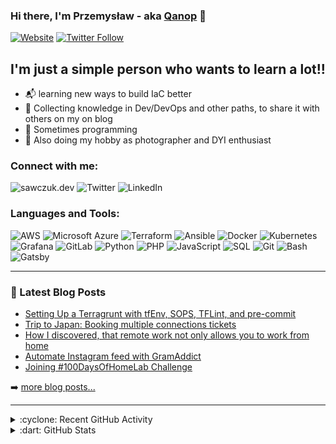 ### Hi there, I'm Przemysław - aka [Qanop][website] 👋 

[![Website](https://img.shields.io/website?label=sawczuk.dev&style=for-the-badge&url=https%3A%2F%2Fcodestackr.com)][website]
[![Twitter Follow](https://img.shields.io/twitter/follow/sawczuk_dev?color=1DA1F2&logo=twitter&style=for-the-badge)][twitter_follow]

## I'm just a simple person who wants to learn a lot!!

- :mailbox_with_mail: learning new ways to build IaC better
- :pushpin: Collecting knowledge in Dev/DevOps and other paths, to share it with others on my on blog
- :space_invader: Sometimes programming
- :game_die: Also doing my hobby as photographer and DYI enthusiast

### Connect with me:
![sawczuk.dev](https://img.shields.io/badge/-sawczuk.dev-02456C?logo=Pastebin&style=for-the-badge&logoColor=black)
![Twitter](https://img.shields.io/badge/-Twitter-1DA1F2?logo=Twitter&style=for-the-badge&logoColor=black)
![LinkedIn](https://img.shields.io/badge/-LinkedIn-0A66C2?logo=LinkedIn&style=for-the-badge&logoColor=black)

### Languages and Tools:
![AWS](https://img.shields.io/badge/-AWS-FF9900?logo=AmazonAWS&style=for-the-badge&logoColor=black)
![Microsoft Azure](https://img.shields.io/badge/-Azure-0078D4?logo=MicrosoftAzure&style=for-the-badge&logoColor=black)
![Terraform](https://img.shields.io/badge/-Terraform-7B42BC?logo=Terraform&style=for-the-badge&logoColor=white)
![Ansible](https://img.shields.io/badge/-Ansible-212121?logo=Ansible&style=for-the-badge&logoColor=white)
![Docker](https://img.shields.io/badge/-Docker-2496ED?logo=Docker&style=for-the-badge&logoColor=black)
![Kubernetes](https://img.shields.io/badge/-Kubernetes-326CE5?logo=Kubernetes&style=for-the-badge&logoColor=black)
![Grafana](https://img.shields.io/badge/-Grafana-F46800?logo=Grafana&style=for-the-badge&logoColor=black)
![GitLab](https://img.shields.io/badge/-GitLab-FC6D26?logo=GitLab&style=for-the-badge&logoColor=black)
![Python](https://img.shields.io/badge/-Python-3776AB?logo=Python&style=for-the-badge&logoColor=black)
![PHP](https://img.shields.io/badge/-PHP-777BB4?logo=PHP&style=for-the-badge&logoColor=white)
![JavaScript](https://img.shields.io/badge/-JavaScript-F7DF1E?logo=JavaScript&style=for-the-badge&logoColor=black)
![SQL](https://img.shields.io/badge/-SQL-4169E1?logo=PostgreSQL&style=for-the-badge&logoColor=black)
![Git](https://img.shields.io/badge/-Git-F05032?logo=Git&style=for-the-badge&logoColor=black)
![Bash](https://img.shields.io/badge/-Bash-4EAA25?logo=GNUBash&style=for-the-badge&logoColor=white)
![Gatsby](https://img.shields.io/badge/-Gatsby-663399?logo=Gatsby&style=for-the-badge&logoColor=white)

---

### :notebook: Latest Blog Posts

<!-- BLOG-POST-LIST:START -->
- [Setting Up a Terragrunt with tfEnv, SOPS, TFLint, and pre-commit](https://sawczuk.dev/posts/setting-up-a-terragrunt)
- [Trip to Japan: Booking multiple connections tickets](https://sawczuk.dev/posts/trip-to-japan-booking-multiple-connections-tickets)
- [How I discovered, that remote work not only allows you to work from home](https://sawczuk.dev/posts/how-i-discovered-that-remote-work-not-only-allows-you-to-work-from-home)
- [Automate Instagram feed with GramAddict](https://sawczuk.dev/posts/automate-instagram-feed-with-gramaddict)
- [Joining #100DaysOfHomeLab Challenge](https://sawczuk.dev/posts/joining-100-days-of-homelab-challenge)
<!-- BLOG-POST-LIST:END -->

➡️ [more blog posts...][website]

---
<details>
  <summary>:cyclone: Recent GitHub Activity</summary>
  
<!--RECENT_ACTIVITY:start-->
1. ⬆️ Pushed 1 commit(s) to [Qanop/homelab](https://github.com/Qanop/homelab)<br>
2. ⬆️ Pushed 1 commit(s) to [Qanop/homelab](https://github.com/Qanop/homelab)<br>
3. ⬆️ Pushed 1 commit(s) to [Qanop/homelab](https://github.com/Qanop/homelab)<br>
4. ⬆️ Pushed 1 commit(s) to [Qanop/homelab](https://github.com/Qanop/homelab)<br>
5. ⬆️ Pushed 1 commit(s) to [Qanop/homelab](https://github.com/Qanop/homelab)<br>
<!--RECENT_ACTIVITY:end-->

</details>

<details>
  <summary>:dart: GitHub Stats</summary>
  <img align="left" alt="Qanop's GitHub Stats" src="https://github-readme-stats.vercel.app/api?username=Qanop&hide=contribs,prs&count_private=true&show_icons=true&theme=gruvbox" />
</details>

[website]: https://sawczuk.dev
[twitter]: https://twitter.com/sawczuk_dev
[twitter_follow]: https://twitter.com/intent/follow?original_referer=https%3A%2F%2Fgithub.com%2FQanop&screen_name=sawczuk_dev
[linkedin]: https://www.linkedin.com/in/psawczuk/
